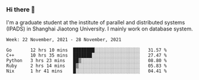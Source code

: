 ### Hi there 👋

I'm a graduate student at the institute of parallel and distributed systems (IPADS) in Shanghai Jiaotong University. I mainly work on database system.

<!--START_SECTION:waka-->
```text
Week: 22 November, 2021 - 28 November, 2021

Go       12 hrs 10 mins  ████████░░░░░░░░░░░░░░░░░   31.57 % 
C++      10 hrs 35 mins  ███████░░░░░░░░░░░░░░░░░░   27.47 % 
Python   3 hrs 23 mins   ██▒░░░░░░░░░░░░░░░░░░░░░░   08.80 % 
Ruby     2 hrs 14 mins   █▒░░░░░░░░░░░░░░░░░░░░░░░   05.83 % 
Nix      1 hr 41 mins    █░░░░░░░░░░░░░░░░░░░░░░░░   04.41 % 
```
<!--END_SECTION:waka-->

<!--
**yqmmm/yqmmm** is a ✨ _special_ ✨ repository because its `README.md` (this file) appears on your GitHub profile.

Here are some ideas to get you started:

- 🔭 I’m currently working on ...
- 🌱 I’m currently learning ...
- 👯 I’m looking to collaborate on ...
- 🤔 I’m looking for help with ...
- 💬 Ask me about ...
- 📫 How to reach me: ...
- 😄 Pronouns: ...
- ⚡ Fun fact: ...
-->
